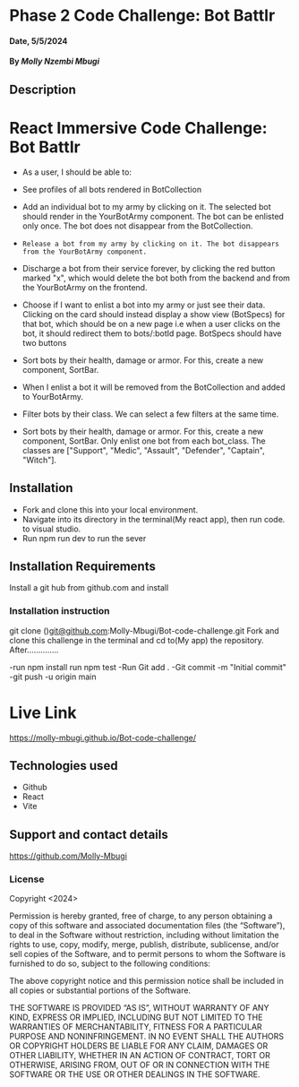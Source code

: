 # Phase 2 Code Challenge: Bot Battlr 
#### Date, 5/5/2024

#### By *Molly Nzembi Mbugi*

## Description
# React Immersive Code Challenge: Bot Battlr
* As a user, I should be able to:
* See profiles of all bots rendered in BotCollection
* Add an individual bot to my army by clicking on it. The selected bot should render in the  YourBotArmy component. The bot can be enlisted only once. The bot does not disappear from the BotCollection.
*     Release a bot from my army by clicking on it. The bot disappears from the YourBotArmy component.
* Discharge a bot from their service forever, by clicking the red button marked "x", which would delete the bot both from the backend and from the YourBotArmy on the frontend.

* Choose if I want to enlist a bot into my army or just see their data. Clicking on the card should instead display a show view (BotSpecs) for that bot, which should be on a new page i.e when a user clicks on the bot, it should redirect them to bots/:botId page. BotSpecs should have two buttons

* Sort bots by their health, damage or armor. For this, create a new component, SortBar.
* When I enlist a bot it will be removed from the BotCollection and added to YourBotArmy.
* Filter bots by their class. We can select a few filters at the same time.
* Sort bots by their health, damage or armor. For this, create a new component, SortBar.
    Only enlist one bot from each bot_class. The classes are ["Support", "Medic", "Assault", "Defender", "Captain", "Witch"].



## Installation
* Fork and clone this into your local environment.
* Navigate into its directory in the terminal(My react app), then run code. to visual studio.
* Run npm run dev to run the sever
## Installation Requirements
Install a git hub from github.com and install
### Installation instruction
git clone ()git@github.com:Molly-Mbugi/Bot-code-challenge.git
Fork and clone this challenge in the terminal and cd to(My app) the repository.
After..............

-run npm install
run npm test
-Run Git add .
-Git commit -m "Initial commit"
-git push -u origin main

# Live Link

https://molly-mbugi.github.io/Bot-code-challenge/

## Technologies used

* Github
* React
* Vite



## Support and contact details
https://github.com/Molly-Mbugi

### License
Copyright <2024>

Permission is hereby granted, free of charge, to any person obtaining a copy of this software and associated documentation files (the “Software”), to deal in the Software without restriction, including without limitation the rights to use, copy, modify, merge, publish, distribute, sublicense, and/or sell copies of the Software, and to permit persons to whom the Software is furnished to do so, subject to the following conditions:

The above copyright notice and this permission notice shall be included in all copies or substantial portions of the Software.

THE SOFTWARE IS PROVIDED “AS IS”, WITHOUT WARRANTY OF ANY KIND, EXPRESS OR IMPLIED, INCLUDING BUT NOT LIMITED TO THE WARRANTIES OF MERCHANTABILITY, FITNESS FOR A PARTICULAR PURPOSE AND NONINFRINGEMENT. IN NO EVENT SHALL THE AUTHORS OR COPYRIGHT HOLDERS BE LIABLE FOR ANY CLAIM, DAMAGES OR OTHER LIABILITY, WHETHER IN AN ACTION OF CONTRACT, TORT OR OTHERWISE, ARISING FROM, OUT OF OR IN CONNECTION WITH THE SOFTWARE OR THE USE OR OTHER DEALINGS IN THE SOFTWARE.


